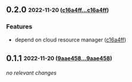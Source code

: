 ## **0.2.0** <sub><sup>2022-11-20 ([c16a4ff...c16a4ff](https://github.com/ACCOUNT/REPOSITORY/compare/c16a4ff...c16a4ff?diff=split))</sup></sub>

### Features
*  depend on cloud resource manager ([c16a4ff](https://github.com/ACCOUNT/REPOSITORY/commit/c16a4ff))


## **0.1.1** <sub><sup>2022-11-20 ([9aae458...9aae458](https://github.com/ACCOUNT/REPOSITORY/compare/9aae458...9aae458?diff=split))</sup></sub>

*no relevant changes*

